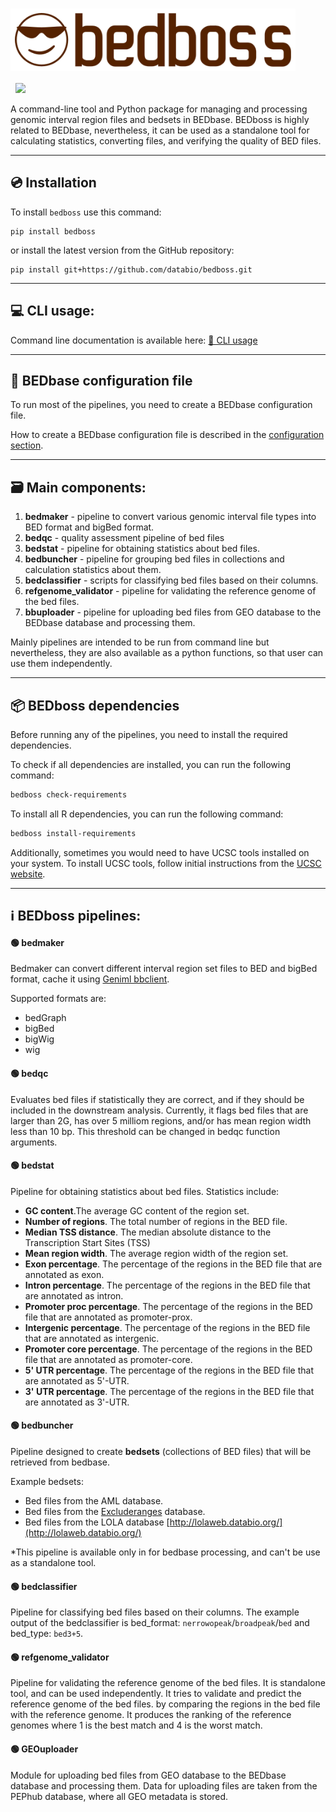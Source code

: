<p align="center">
<h1><img align="center" src="img/bedboss_logo.svg" class="img-header" height="100"></h1>
</p>

<p align="center">

<a href="https://pep.databio.org/"><img src="https://pepkit.github.io/img/PEP-compatible-green.svg" alt=""></a>
<a href="https://pypi.org/project/bedboss/"><img src="https://img.shields.io/pypi/v/bedboss?color=%2334D058" alt=""></a>
<a href="https://github.com/databio/bedboss"><img src="https://img.shields.io/badge/source-github-354a75?logo=github"></a>
</p>


A command-line tool and Python package for managing and processing genomic interval region files and bedsets in BEDbase.
BEDboss is highly related to BEDbase, nevertheless, it can be used as a standalone tool for calculating statistics, converting files, and verifying the quality of BED files.

---

## 💿 Installation
To install `bedboss` use this command: 
```
pip install bedboss
```
or install the latest version from the GitHub repository:
```
pip install git+https://github.com/databio/bedboss.git
```

---

## 💻 CLI usage:
Command line documentation is available here: [📑 CLI usage ](./usage.md)

---

## 📑 BEDbase configuration file

To run most of the pipelines, you need to create a BEDbase configuration file.

How to create a BEDbase configuration file is described in the [configuration section](../bedbase/how-to-configure.md).

---

## 🗃️ Main components:

1) **bedmaker** - pipeline to convert various genomic interval file types into BED format and bigBed format. </br>
2) **bedqc** - quality assessment pipeline of bed files </br>
3) **bedstat** - pipeline for obtaining statistics about bed files. </br>
4) **bedbuncher** - pipeline for grouping bed files in collections and calculation statistics about them. </br>
5) **bedclassifier** - scripts for classifying bed files based on their columns. </br>
6) **refgenome_validator** - pipeline for validating the reference genome of the bed files. </br>
7) **bbuploader** - pipeline for uploading bed files from GEO database to the BEDbase database and processing them. </br>

Mainly pipelines are intended to be run from command line but nevertheless, 
they are also available as a python functions, so that user can use them independently.

---

## 📦 BEDboss dependencies
Before running any of the pipelines, you need to install the required dependencies.

To check if all dependencies are installed, you can run the following command:

```bash
bedboss check-requirements
```


To install all R dependencies, you can run the following command:

```bash
bedboss install-requirements
```

Additionally, sometimes you would need to have UCSC tools installed on your system.
To install UCSC tools, follow initial instructions from the [UCSC website](https://genome.ucsc.edu/goldenpath/help/bigBed.html).

---



## ℹ️ BEDboss pipelines:

#### 🟢 bedmaker
Bedmaker can convert different interval region set files to BED and bigBed format, cache it using [Geniml bbclient](../geniml/bbclient/bbclient).

Supported formats are:
- bedGraph
- bigBed
- bigWig
- wig

#### 🟢 bedqc
Evaluates bed files if statistically they are correct, and if they should be included in the downstream analysis. 
Currently, it flags bed files that are larger than 2G, has over 5 milliom regions, and/or has mean region width less than 10 bp.
This threshold can be changed in bedqc function arguments.

#### 🟢 bedstat

Pipeline for obtaining statistics about bed files. Statistics include:

- **GC content**.The average GC content of the region set. 
- **Number of regions**. The total number of regions in the BED file. 
- **Median TSS distance**. The median absolute distance to the Transcription Start Sites (TSS)
- **Mean region width**. The average region width of the region set.
- **Exon percentage**.	The percentage of the regions in the BED file that are annotated as exon. 
- **Intron percentage**.	The percentage of the regions in the BED file that are annotated as intron.
- **Promoter proc percentage**.	The percentage of the regions in the BED file that are annotated as promoter-prox.
- **Intergenic percentage**. The percentage of the regions in the BED file that are annotated as intergenic.
- **Promoter core percentage**.	The percentage of the regions in the BED file that are annotated as promoter-core.
- **5' UTR percentage**. The percentage of the regions in the BED file that are annotated as 5'-UTR.
- **3' UTR percentage**. The percentage of the regions in the BED file that are annotated as 3'-UTR.

#### 🟢 bedbuncher

Pipeline designed to create **bedsets** (collections of BED files) that will be retrieved from bedbase.

Example bedsets:

- Bed files from the AML database.
- Bed files from the [Excluderanges](https://github.com/dozmorovlab/excluderanges#bedbase-data-download) database.
- Bed files from the LOLA database [http://lolaweb.databio.org/](http://lolaweb.databio.org/)

\*This pipeline is available only in for bedbase processing, and can't be use as a standalone tool.

#### 🟢 bedclassifier

Pipeline for classifying bed files based on their columns.
The example output of the bedclassifier is bed_format: `nerrowopeak`/`broadpeak`/`bed` and bed_type: `bed3+5`.

#### 🟢 refgenome_validator

Pipeline for validating the reference genome of the bed files. 
It is standalone tool, and can be used independently. It tries to validate and predict the reference genome of the bed files.
by comparing the regions in the bed file with the reference genome. It produces the ranking of the reference genomes
where 1 is the best match and 4 is the worst match.


#### 🟢 GEOuploader

Module for uploading bed files from GEO database to the BEDbase database and processing them. Data for uploading files 
are taken from the PEPhub database, where all GEO metadata is stored.
